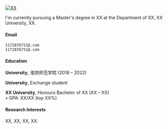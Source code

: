 [![XX](https://img.shields.io/badge/XX-github-blue?logo=github)](https://github.com/XX)

I'm currently pursuing a Master's degree in XX at the Department of XX, XX University, XX.

#### Email  
<code>1172876751@.com</code>  
<code>1172876751@.com</code>

#### Education  
**University**,  淮阴师范学院 (2018 – 2022)   

**University**, Exchange student <br>  


**XX University**, Honours Bachelor of XX (XX – XX)  
• GPA: XX/XX (top XX%)  

#### Research Interests  
XX, XX, XX, XX.